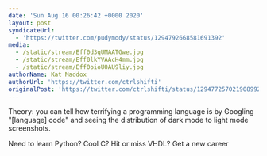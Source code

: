 ```yaml
---
date: 'Sun Aug 16 00:26:42 +0000 2020'
layout: post
syndicateUrl:
  - 'https://twitter.com/pudymody/status/1294792668581691392'
media:
  - /static/stream/Eff0d3qUMAATGwe.jpg
  - /static/stream/Eff0lkYVAAcH4mm.jpg
  - /static/stream/Eff0oioU0AU9liy.jpg
authorName: Kat Maddox
authorUrl: 'https://twitter.com/ctrlshifti'
originalPost: 'https://twitter.com/ctrlshifti/status/1294772570219089920'
---
```

Theory: you can tell how terrifying a programming language is by Googling "[language] code" and seeing the distribution of dark mode to light mode screenshots.

Need to learn Python? Cool
C? Hit or miss
VHDL? Get a new career 